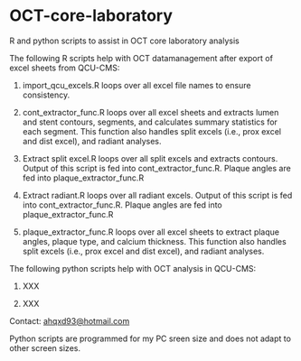 # OCT-core-laboratory
R and python scripts to assist in OCT core laboratory analysis

The following R scripts help with OCT datamanagement after export of excel sheets from QCU-CMS:

  1. import_qcu_excels.R loops over all excel file names to ensure consistency.
  
  2. cont_extractor_func.R loops over all excel sheets and extracts lumen and stent contours, segments, and calculates summary statistics for each segment. This function also handles split excels (i.e., prox excel and dist excel), and radiant analyses.

  3. Extract split excel.R loops over all split excels and extracts contours. Output of this script is fed into cont_extractor_func.R. Plaque angles are fed into plaque_extractor_func.R
     
  4. Extract radiant.R loops over all radiant excels. Output of this script is fed into cont_extractor_func.R.  Plaque angles are fed into plaque_extractor_func.R
    
  5. plaque_extractor_func.R loops over all excel sheets to extract plaque angles, plaque type, and calcium thickness. This function also handles split excels (i.e., prox excel and dist excel), and radiant analyses.  

The following python scripts help with OCT analysis in QCU-CMS:
  1. XXX

  2. XXX


Contact: ahqxd93@hotmail.com

Python scripts are programmed for my PC sreen size and does not adapt to other screen sizes.
